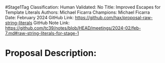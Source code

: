 #Stage1Tag
Classification:
Human Validated: No
Title: Improved Escapes for Template Literals
Authors: Michael Ficarra
Champions: Michael Ficarra
Date: February 2024
GitHub Link: https://github.com/hax/proposal-raw-string-literals
GitHub Note Link: https://github.com/tc39/notes/blob/HEAD/meetings/2024-02/feb-7.md#raw-string-literals-for-stage-1

# Proposal Description:
